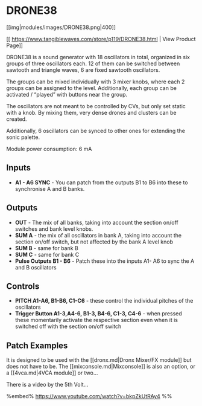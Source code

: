 # DRONE38

[[img|modules/images/DRONE38.png|400]]

[[ https://www.tangiblewaves.com/store/p119/DRONE38.html | View Product Page]]

DRONE38 is a sound generator with 18 oscillators in total, organized in six groups of three oscillators each. 12 of them can be switched between sawtooth and triangle waves, 6 are fixed sawtooth oscillators.

The groups can be mixed individually with 3 mixer knobs, where each 2 groups can be assigned to the level. Additionally, each group can be activated / “played” with buttons near the group.

The oscillators are not meant to be controlled by CVs, but only set static with a knob. By mixing them, very dense drones and clusters can be created.

Additionally, 6 oscillators can be synced to other ones for extending the sonic palette. 

Module power consumption: 6 mA

## Inputs
* **A1 - A6 SYNC** - You can patch from the outputs B1 to B6 into these to synchronise A and B banks.

## Outputs
* **OUT** - The mix of all banks, taking into account the section on/off switches and bank level knobs.
* **SUM A** - the mix of all oscillators in bank A, taking into account the section on/off switch, but not affected by the bank A level knob
* **SUM B** - same for bank B
* **SUM C** - same for bank C
* **Pulse Outputs B1 - B6** - Patch these into the inputs A1- A6 to sync the A and B oscillators

## Controls
* **PITCH A1-A6, B1-B6, C1-C6** - these control the individual pitches of the oscillators
* **Trigger Button A1-3,A4-6, B1-3, B4-6, C1-3, C4-6** - when pressed these momentarily activate the respective section even when it is switched off with the section on/off switch


## Patch Examples

It is designed to be used with the [[dronx.md|Dronx Mixer/FX module]] but does not have to be. The [[mixconsole.md|Mixconsole]] is also an option,  or a [[4vca.md|4VCA module]] or two...

There is a video by the 5th Volt...

%embed% https://www.youtube.com/watch?v=bkpZkUtRAy4 %%
